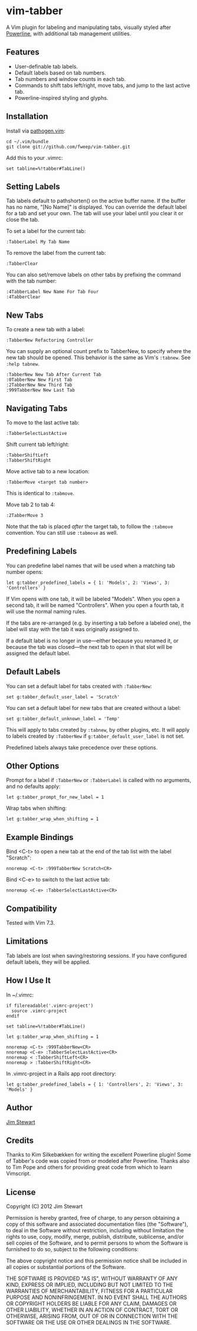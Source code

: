vim-tabber
=============

A Vim plugin for labeling and manipulating tabs, visually styled after
[Powerline](http://github.com/Lokaltog/vim-powerline), with additional
tab management utilities.

Features
--------

* User-definable tab labels.
* Default labels based on tab numbers.
* Tab numbers and window counts in each tab.
* Commands to shift tabs left/right, move tabs, and jump to the last active tab.
* Powerline-inspired styling and glyphs.

Installation
------------

Install via [pathogen.vim](https://github.com/tpope/vim-pathogen):

    cd ~/.vim/bundle
    git clone git://github.com/fweep/vim-tabber.git

Add this to your .vimrc:

    set tabline=%!tabber#TabLine()

Setting Labels
--------------

Tab labels default to pathshorten() on the active buffer name.  If the buffer has no name, "\[No Name\]"
is displayed.  You can override the default label for a tab and set your own.  The tab will use your label
until you clear it or close the tab.

To set a label for the current tab:

    :TabberLabel My Tab Name

To remove the label from the current tab:

    :TabberClear

You can also set/remove labels on other tabs by prefixing the command with the tab number:

    :4TabberLabel New Name For Tab Four
    :4TabberClear

New Tabs
--------

To create a new tab with a label:

    :TabberNew Refactoring Controller

You can supply an optional count prefix to TabberNew, to specify where the new tab should be opened.
This behavior is the same as Vim's `:tabnew`.  See `:help tabnew`.

    :TabberNew New Tab After Current Tab
    :0TabberNew New First Tab
    :2TabberNew New Third Tab
    :999TabberNew New Last Tab

Navigating Tabs
---------------

To move to the last active tab:

    :TabberSelectLastActive

Shift current tab left/right:

    :TabberShiftLeft
    :TabberShiftRight

Move active tab to a new location:

    :TabberMove <target tab number>

This is identical to ``:tabmove``.

Move tab 2 to tab 4:

    :2TabberMove 3

Note that the tab is placed _after_ the target tab, to follow the ``:tabmove`` convention.
You can still use ``:tabmove`` as well.

Predefining Labels
------------------

You can predefine label names that will be used when a matching tab number opens:

    let g:tabber_predefined_labels = { 1: 'Models', 2: 'Views', 3: 'Controllers' }

If Vim opens with one tab, it will be labeled "Models".  When you open a second tab, it will
be named "Controllers".  When you open a fourth tab, it will use the normal naming rules.

If the tabs are re-arranged (e.g. by inserting a tab before a labeled one), the label will
stay with the tab it was originally assigned to.

If a default label is no longer in use&mdash;either because you renamed it, or because the
tab was closed&mdash;the next tab to open in that slot will be assigned the default label.

Default Labels
--------------

You can set a default label for tabs created with `:TabberNew`:

    set g:tabber_default_user_label = 'Scratch'

You can set a default label for new tabs that are created without a label:

    set g:tabber_default_unknown_label = 'Temp'

This will apply to tabs created by `:tabnew`, by other plugins, etc.  It will apply
to labels created by `:TabberNew` if `g:tabber_default_user_label` is not set.

Predefined labels always take precedence over these options.

Other Options
-------------

Prompt for a label if `:TabberNew` or `:TabberLabel` is called with no arguments, and no defaults apply:

    let g:tabber_prompt_for_new_label = 1

Wrap tabs when shifting:

    let g:tabber_wrap_when_shifting = 1

Example Bindings
----------------

Bind \<C-t\> to open a new tab at the end of the tab list with the label "Scratch":

    nnoremap <C-t> :999TabberNew Scratch<CR>

Bind \<C-e\> to switch to the last active tab:

    nnoremap <C-e> :TabberSelectLastActive<CR>

Compatibility
-------------

Tested with Vim 7.3.

Limitations
-----------

Tab labels are lost when saving/restoring sessions.  If you have configured default labels,
they will be applied.

How I Use It
------------

In ~/.vimrc:

    if filereadable('.vimrc-project')
      source .vimrc-project
    endif

    set tabline=%!tabber#TabLine()

    let g:tabber_wrap_when_shifting = 1

    nnoremap <C-t> :999TabberNew<CR>
    nnoremap <C-e> :TabberSelectLastActive<CR>
    nnoremap < :TabberShiftLeft<CR>
    nnoremap > :TabberShiftRight<CR>

In .vimrc-project in a Rails app root directory:

    let g:tabber_predefined_labels = { 1: 'Controllers', 2: 'Views', 3: 'Models' }

Author
------

[Jim Stewart](http://github.com/fweep)

Credits
-------

Thanks to Kim Silkebækken for writing the excellent Powerline plugin!  Some of Tabber's
code was copied from or modeled after Powerline.  Thanks also to Tim Pope and others for
providing great code from which to learn Vimscript.

License
-------

Copyright (C) 2012 Jim Stewart

Permission is hereby granted, free of charge, to any person obtaining a copy of this software and associated
documentation files (the "Software"), to deal in the Software without restriction, including without limitation
the rights to use, copy, modify, merge, publish, distribute, sublicense, and/or sell copies of the Software,
and to permit persons to whom the Software is furnished to do so, subject to the following conditions:

The above copyright notice and this permission notice shall be included in all copies or substantial portions
of the Software.

THE SOFTWARE IS PROVIDED "AS IS", WITHOUT WARRANTY OF ANY KIND, EXPRESS OR IMPLIED, INCLUDING BUT NOT LIMITED
TO THE WARRANTIES OF MERCHANTABILITY, FITNESS FOR A PARTICULAR PURPOSE AND NONINFRINGEMENT. IN NO EVENT SHALL
THE AUTHORS OR COPYRIGHT HOLDERS BE LIABLE FOR ANY CLAIM, DAMAGES OR OTHER LIABILITY, WHETHER IN AN ACTION OF
CONTRACT, TORT OR OTHERWISE, ARISING FROM, OUT OF OR IN CONNECTION WITH THE SOFTWARE OR THE USE OR OTHER
DEALINGS IN THE SOFTWARE.
